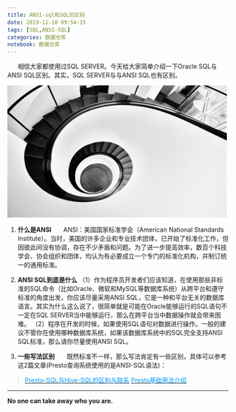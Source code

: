 ```yaml
---
title: ANSI-sql和SQL的区别
date: 2019-11-10 09:54:15
tags: [SQL,ANSI-SQL]
categories: 数据仓库
notebook: 数据仓库
---
```


&nbsp;&nbsp;&nbsp;&nbsp;&nbsp;&nbsp;相信大家都使用过SQL SERVER。今天给大家简单介绍一下Oracle SQL与ANSI SQL区别。其实，SQL SERVER与与ANSI SQL也有区别。

<img src="ANSI-sql和SQL的区别/structure_query_language.jpeg" width="500" height="300"/>

<!-- more -->

1. <b>什么是ANSI</b>
&nbsp;&nbsp;&nbsp;&nbsp;&nbsp;&nbsp;ANSI：美国国家标准学会（American National Standards Institute）。当时，美国的许多企业和专业技术团体，已开始了标准化工作，但因彼此间没有协调，存在不少矛盾和问题。为了进一步提高效率，数百个科技学会、协会组织和团体，均认为有必要成立一个专门的标准化机构，并制订统一的通用标准。

2. <b>ANSI SQL到底是什么</b>
  （1）作为程序员开发者们应该知道，在使用那些非标准的SQL命令（比如Oracle、微软和MySQL等数据库系统）从跨平台和遵守标准的角度出发，你应该尽量采用ANSI SQL，它是一种和平台无关的数据库语言。其实为什么这么说了，很简单就是可能在Oracle能够运行的SQL语句不一定在SQL SERVER当中能够运行，那么在跨平台当中数据操作就会带来困难。
 （2）程序在开发的时候，如果使用SQL语句对数据进行操作。一般的建议不管你在使用哪种数据库系统，如果该数据库系统中的SQL完全支持ANSI SQL标准，那么请你尽量使用ANSI SQL。

3. <b>一些写法区别</b>
&nbsp;&nbsp;&nbsp;&nbsp;&nbsp;&nbsp;既然标准不一样，那么写法肯定有一些区别，具体可以参考这2篇文章(Presto查询系统使用的是ANSI-SQL语法)：
> <a>[<font color=#0099ff>Presto-SQL与Hive-SQL的区别与联系</font>](http://wetech.top/2019/11/09/Presto-SQL%E4%B8%8EHive-SQL%E7%9A%84%E5%8C%BA%E5%88%AB%E4%B8%8E%E8%81%94%E7%B3%BB/)</a>
<a>[<font color=#0099ff>Presto基础用法介绍</font>](https://note.youdao.com/ynoteshare1/index.html?id=1115e26a8ed49d1c34a7a37c3013a200&type=note)</a>


- - -
<b>No one can take away who you are.</b>